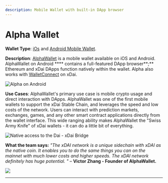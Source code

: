 ```yaml
---
description: Mobile Wallet with built-in DApp browser
---
```


# Alpha Wallet

**Wallet Type**: [iOs](https://apple.co/2OQRS7c) and [Android Mobile Wallet](https://play.google.com/store/apps/details?id=io.stormbird.wallet\&hl=en\_SG).

**Description**: [AlphaWallet](https://alphawallet.com) is a mobile wallet available on iOS and Android. AlphaWallet on Android **** contains a full-featured DApp browser**;** Ethereum and xDai DApps function natively within the wallet. Alpha also works with [WalletConnect](https://walletconnect.org) on xDai.

![Alpha on Android](../../../.gitbook/assets/alpha1.jpg)

**Use Cases**: AlphaWallet's primary use case is mobile crypto usage and direct interaction with DApps. AlphaWallet was one of the first mobile wallets to support the xDai Stable Chain, and leverages the speed and low costs of the network. Users can interact with prediction markets, exchanges, games, and any other smart contract applications directly from the wallet interface. This wide ranging ability makes AlphaWallet the "Swiss Army Knife" of xDai wallets - it can do a little bit of everything.

![Native access to the Dai - xDai Bridge](../../../.gitbook/assets/alphap2.jpg)

**What the team says:** _"The xDAI network is a unique sidechain with xDAI as the native coin. It enables you to do the same things you can on the mainnet with much lower costs and higher speeds. The xDAI network definitely has huge potential. "_ – **Victor Zhang - Founder of AlphaWallet.**

![](../../../.gitbook/assets/alpha-xdai.jpg)

****
